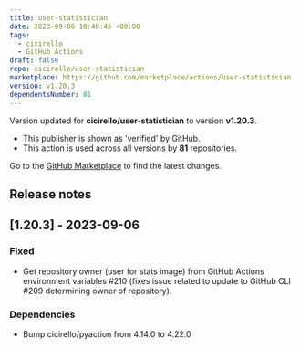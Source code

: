 ```yaml
---
title: user-statistician
date: 2023-09-06 18:40:45 +00:00
tags:
  - cicirello
  - GitHub Actions
draft: false
repo: cicirello/user-statistician
marketplace: https://github.com/marketplace/actions/user-statistician
version: v1.20.3
dependentsNumber: 81
---
```



Version updated for **cicirello/user-statistician** to version **v1.20.3**.
- This publisher is shown as 'verified' by GitHub.
- This action is used across all versions by **81** repositories.

Go to the [GitHub Marketplace](https://github.com/marketplace/actions/user-statistician) to find the latest changes.

## Release notes

## [1.20.3] - 2023-09-06

### Fixed
* Get repository owner (user for stats image) from GitHub Actions environment variables #210 (fixes issue related to update to GitHub CLI #209 determining owner of repository).

### Dependencies
* Bump cicirello/pyaction from 4.14.0 to 4.22.0

